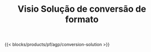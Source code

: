 ﻿---
title: Visio Solução de conversão de formato 
weight: 7730
url: /pt/conversion
limit: 
description: APIs e aplicativos gratuitos para converter formatos de arquivo VSDX, VSX, VTX, VDX, VSSX, VSTX, VSDM, VSSM e VSTM
---
{{< blocks/products/pf/agp/conversion-solution >}} 